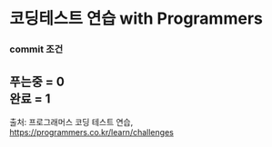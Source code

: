 # 코딩테스트 연습 with Programmers   

### commit 조건  
푸는중 = 0  
완료 = 1  
---
출처: 프로그래머스 코딩 테스트 연습, https://programmers.co.kr/learn/challenges
